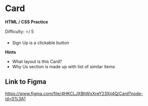 # Card

**HTML / CSS Practice**

Difficulty: :star:/ 5

* Sign Up is a clickable button

**Hints**
* What layout is this Card?
* Why Us section is made up with list of similar items

## Link to Figma
https://www.figma.com/file/4HKCLJXBhWxXreY23Xij4Q/Card?node-id=0%3A1